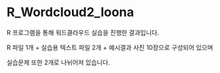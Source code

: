 # R_Wordcloud2_loona

R 프로그램을 통해 워드클라우드 실습을 진행한 결과입니다.

R 파일 1개 + 실습용 텍스트 파일 2개 + 예시결과 사진 10장으로 구성되어 있으며

실습문제 또한 2개로 나뉘어져 있습니다.
